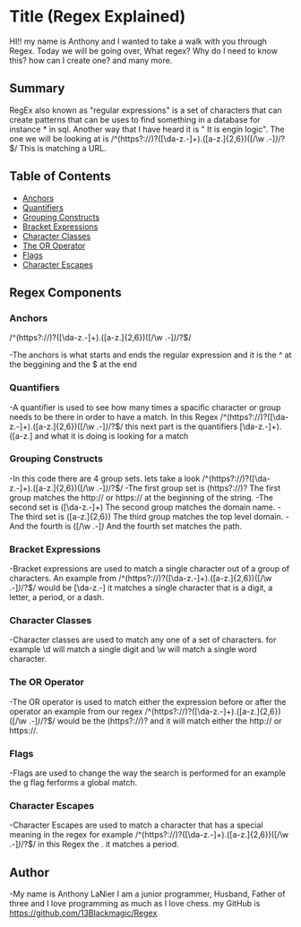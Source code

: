 # Title (Regex Explained)

HI!! my name is Anthony and I wanted to take a walk with you through Regex. Today we will be going over, What regex? Why do I need to know this? how can I create one? and many more.

## Summary

RegEx also known as "regular expressions" is a set of characters that can create patterns that can be uses to find something in a database for instance * in sql. Another way that I have heard it is " It is engin logic". The one we will be looking at is
 /^(https?:\/\/)?([\da-z\.-]+)\.([a-z\.]{2,6})([\/\w \.-]*)*\/?$/
This is matching a URL.

## Table of Contents

- [Anchors](#anchors)
- [Quantifiers](#quantifiers)
- [Grouping Constructs](#grouping-constructs)
- [Bracket Expressions](#bracket-expressions)
- [Character Classes](#character-classes)
- [The OR Operator](#the-or-operator)
- [Flags](#flags)
- [Character Escapes](#character-escapes)

## Regex Components

### Anchors
 /^(https?:\/\/)?([\da-z\.-]+)\.([a-z\.]{2,6})([\/\w \.-]*)*\/?$/

-The anchors is what starts and ends the regular expression and it is the ^ at the beggining and the $ at the end

### Quantifiers
-A quantifier is used to see how many times a spacific character or group needs to be there in order to have a match. In this Regex
 /^(https?:\/\/)?([\da-z\.-]+)\.([a-z\.]{2,6})([\/\w \.-]*)*\/?$/ 
 this next part is the quantifiers
[\da-z\.-]+)\.([a-z\.]
and what it is doing is looking for a match

### Grouping Constructs
-In this code there are 4 group sets. lets take a look
/^(https?:\/\/)?([\da-z\.-]+)\.([a-z\.]{2,6})([\/\w \.-]*)*\/?$/ 
-The first group set is (https?:\/\/)?
The first group matches the http:// or https:// at the beginning of the string. 
-The second set is ([\da-z\.-]+)
The second group matches the domain name.
-The third set is ([a-z\.]{2,6})
The third group matches the top level domain.
-And the fourth is ([\/\w \.-]*)*
And the fourth set matches the path.

### Bracket Expressions
-Bracket expressions are used to match a single character out of a group of characters. An example from /^(https?:\/\/)?([\da-z\.-]+)\.([a-z\.]{2,6})([\/\w \.-]*)*\/?$/  would be [\da-z\.-] it matches a single character that is a digit, a letter, a period, or a dash. 

### Character Classes
-Character classes are used to match any one of a set of characters.
for example \d will match a single digit and \w will match a single word character.

### The OR Operator
-The OR operator is used to match either the expression before or after the operator an example from our regex /^(https?:\/\/)?([\da-z\.-]+)\.([a-z\.]{2,6})([\/\w \.-]*)*\/?$/ would be the (https?:\/\/)? and it will match either the http:// or https://.

### Flags
-Flags are used to change the way the search is performed for an example the g flag ferforms a global match.

### Character Escapes
-Character Escapes are used to match a character that has a special meaning in the regex for example  /^(https?:\/\/)?([\da-z\.-]+)\.([a-z\.]{2,6})([\/\w \.-]*)*\/?$/ in this Regex the \. it matches a period.

## Author
-My name is Anthony LaNier I am a junior programmer, Husband, Father of three and I love programming as much as I love chess.
my GitHub is https://github.com/13Blackmagic/Regex
